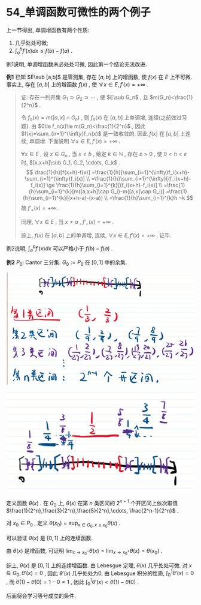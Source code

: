 # 54_单调函数可微性的两个例子

上一节得出, 单调增函数有两个性质:

1. 几乎处处可微;
2. $\int_{a}^{b}f'(x)dx\le f(b)-f(a)$ .

例1说明, 单调增函数未必处处可微, 因此第一个结论无法改进. 

**例1** 已知 $E\sub [a,b]$ 是零测集, 存在 $[a,b]$ 上的增函数, 使 $f(x)$ 在 $E$ 上不可微. 事实上, 存在 $[a,b]$ 上的增函数 $f(x)$ , 使 $\forall x\in E, f'(x)=+\infty$ . 

> 证: 存在一列开集 $G_1\supset G_2\supset \cdots$ , 使 $E\sub G_n$ , 且 $m(G_n)<\frac{1}{2^n}$ .
>
> 令 $f_n(x)=m([a,x]\cap G_n)$ , 则 $f_n(x)$ 在 $[a,b]$ 上单调增, 连续(之前做过习题). 由 $0\le f_n(x)\le m(G_n)<\frac{1}{2^n}$ , 因此 $f(x)=\sum_{n=1}^{\infty}f_n(x)$ 是一致收敛的. 因此 $f(x)$ 在 $[a,b]$ 上连续, 单调增. 下面说明 $\forall x\in E, f'(x)=+\infty$ .
>
> $\forall x\in E$ , 设 $x\in G_n$ , 当 $x\neq b$ , 给定 $k\in \mathbb{N}$ , 存在  $\varepsilon >0$ , 使 $0<h<\varepsilon$ 时, $[x,x+h]\sub G_1, G_2, \cdots, G_k$ .
> $$
> \frac{1}{h}[f(x+h)-f(x)]
> =\frac{1}{h}[\sum_{i=1}^{\infty}f_i(x+h)-\sum_{i=1}^{\infty}f_i(x)] \\
> =\frac{1}{h}\sum_{i=1}^{\infty}[(f_i(x+h)-f_i(x)]
> \ge \frac{1}{h}\sum_{i=1}^{k}[(f_i(x+h)-f_i(x)] \\
> =\frac{1}{h}\sum_{i=1}^{k}[m([a,x+h]\cap G_i)-m([a,x]\cap G_i)]
> =\frac{1}{h}\sum_{i=1}^{k}[(x+h-a)-(x-a)] \\
> =\frac{1}{h}\sum_{i=1}^{k}h
> =k
> $$
>  故 $f'_+(x)=+\infty$ .
>
> 同理, $\forall x\in E$ , 当 $x\neq a$ , $f'_-(x)=+\infty$ .
>
> 综上, $f(x)$ 在 $[a,b]$ 上的单调增, 连续, $\forall x\in E, f'(x)=+\infty$ . 证毕.

例2说明, $\int_{a}^{b}f'(x)dx$ 可以严格小于 $f(b)-f(a)$ .

**例2** $P_0:$  Cantor 三分集. $G_0:=P_0$ 在 $[0,1]$ 中的余集.

![image-20220308124600675](54_单调函数可微性的两个例子.assets/image-20220308124600675.png)

![image-20220308124817375](54_单调函数可微性的两个例子.assets/image-20220308124817375.png)

定义函数 $\theta (x)$ . 在 $G_0$ 上, $\theta(x)$ 在第 $n$  类区间的 $2^{n-1}$ 个开区间上依次取值 $\frac{1}{2^n},\frac{3}{2^n},\frac{5}{2^n},\cdots, \frac{2^n-1}{2^n}$ .

对 $x_0\in P_0$ , 定义 $\theta(x_0)=\sup_{x\in G_0,x\le x_0} \theta(x)$ .

可以验证 $\theta(x)$ 是 $[0,1]$ 上的连续函数.

由 $\theta(x)$ 是增函数, 可证明 $\lim_{x\to x_0^-}\theta(x)=\lim_{x\to x_0^+}\theta(x)=\theta(x_0)$ .

综上, $\theta(x)$ 是 $[0,1]$ 上的连续增函数. 由 Lebesgue 定理,  $\theta(x)$ 几乎处处可微. 对 $x\in G_0,\theta'(x)=0$ , 因此 $\theta'(x)$ 几乎处处为0, 由 Lebesgue 积分的性质, $\int_{0}^{1}\theta'(x)=0$ , 而 $\theta(1)-\theta(0)=1-0=1$ , 因此 $\int_{0}^{1}\theta'(x)<\theta(1)-\theta(0)$ .

后面将会学习等号成立的条件.


